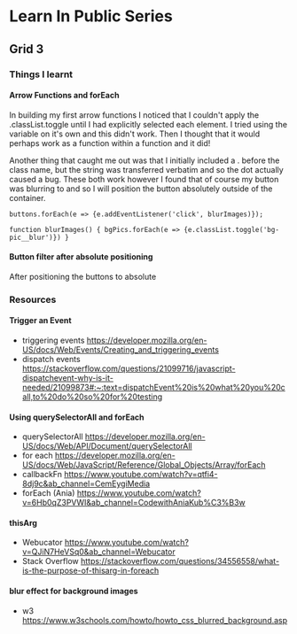 # Learn In Public Series

## Grid 3

### Things I learnt

#### Arrow Functions and forEach

In building my first arrow functions I noticed that I couldn't apply the .classList.toggle until I had explicitly selected each element. I tried using the variable on it's own and this didn't work. Then I thought that it would perhaps work as a function within a function and it did!

Another thing that caught me out was that I initially included a . before the class name, but the string was transferred verbatim and so the dot actually caused a bug. These both work however I found that of course my button was blurring to and so I will position the button absolutely outside of the container.

`buttons.forEach(e => {e.addEventListener('click', blurImages)});`

`function blurImages() {
    bgPics.forEach(e => {e.classList.toggle('bg-pic__blur')})
}`

#### Button filter after absolute positioning

After positioning the buttons to absolute

### Resources

#### Trigger an Event

- triggering events <https://developer.mozilla.org/en-US/docs/Web/Events/Creating_and_triggering_events>
- dispatch events <https://stackoverflow.com/questions/21099716/javascript-dispatchevent-why-is-it-needed/21099873#:~:text=dispatchEvent%20is%20what%20you%20call,to%20do%20so%20for%20testing>

#### Using querySelectorAll and forEach

- querySelectorAll <https://developer.mozilla.org/en-US/docs/Web/API/Document/querySelectorAll>
- for each <https://developer.mozilla.org/en-US/docs/Web/JavaScript/Reference/Global_Objects/Array/forEach>
- callbackFn <https://www.youtube.com/watch?v=qtfi4-8dj9c&ab_channel=CemEygiMedia>
- forEach (Ania) <https://www.youtube.com/watch?v=6Hb0qZ3PVWI&ab_channel=CodewithAniaKub%C3%B3w>

#### thisArg

- Webucator <https://www.youtube.com/watch?v=QJiN7HeVSq0&ab_channel=Webucator>
- Stack Overflow <https://stackoverflow.com/questions/34556558/what-is-the-purpose-of-thisarg-in-foreach>

#### blur effect for background images

- w3 <https://www.w3schools.com/howto/howto_css_blurred_background.asp>
